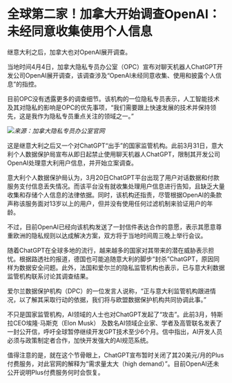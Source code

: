 # 全球第二家！加拿大开始调查OpenAI：未经同意收集使用个人信息

继意大利之后，加拿大也对OpenAI展开调查。

当地时间4月4日，加拿大隐私专员办公室（OPC）宣布对聊天机器人ChatGPT开发公司OpenAI展开调查，该调查涉及“OpenAI未经同意收集、使用和披露个人信息”的指控。

目前OPC没有透露更多的调查细节。该机构的一位隐私专员表示，人工智能技术及其对隐私的影响是OPC的优先事项，“我们需要跟上快速发展的技术并保持领先，这是我作为隐私专员重点关注的领域之一。”

![](https://inews.gtimg.com/om_bt/Ojmj6jhGLl7VlhbRKuOnEb7-6KsdDnLwMRRQaVdhwxCYoAA/1000)_来源：加拿大隐私专员办公室官网_

这是继意大利之后又一个对ChatGPT“出手”的国家监管机构。此前3月31日，意大利个人数据保护局宣布从即日起禁止使用聊天机器人ChatGPT，限制其开发公司OpenAI处理意大利用户信息，并开始立案调查。

意大利个人数据保护局认为，3月20日ChatGPT平台出现了用户对话数据和付款服务支付信息丢失情况。而该平台没有就收集处理用户信息进行告知，且缺乏大量收集和存储个人信息的法律依据。同时，该机构还指责，尽管根据OpenAI的条款声称该服务面对13岁以上的用户，但并没有使用任何过滤机制来验证用户的年龄。

不过，目前OpenAI已经向该机构发送了一封信件表达合作的意愿，表示其愿意尊重欧洲的隐私规则以达成解决方案，双方将于当地时间周三晚上举行会议。

随着ChatGPT在全球多地的流行，越来越多的国家对其带来的潜在威胁表示担忧。根据路透社的报道，德国也可能追随意大利的脚步“封杀”ChatGPT，原因同样为数据安全问题。此外，法国和爱尔兰的隐私监管机构也表示，已与意大利数据监管机构联系讨论其调查结果。

爱尔兰数据保护机构（DPC）的一位发言人说称，“正与意大利监管机构跟进情况，以了解其采取行动的依据，我们将与欧盟数据保护机构共同协调此事。”

不只是国家监管机构，AI领域的人士也对ChatGPT发起了“攻击”。此前3月，特斯拉CEO埃隆·马斯克（Elon Musk）
及数名AI领域企业家、学者及高管联名发表了一封公开信，呼吁全球暂停继续开发GPT技术至少6个月。信中指出，AI开发人员必须与政策制定者合作，加快开发强大的AI规范系统。

值得注意的是，就在这个节骨眼上，ChatGPT宣布暂时关闭了其20美元/月的Plus付费服务，对此官网的解释为“需求量太大（high
demand）”。目前OpenAI还未公开说明Plus付费服务何时会恢复。

